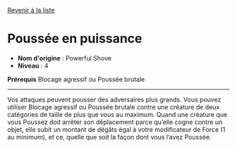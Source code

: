 [Revenir à la liste](list.md)

# Poussée en puissance

 * **Nom d'origine** : Powerful Shove
 * **Niveau** : 4


<p><strong>Prérequis</strong> Blocage agressif ou Poussée brutale</p>
<hr>
<p>Vos attaques peuvent pousser des adversaires plus grands. Vous pouvez utiliser Blocage agressif ou Poussée brutale contre une créature de deux catégories de taille de plus que vous au maximum. Quand une créature que vous Poussez doit arrêter son déplacement parce qu’elle cogne contre un objet, elle subit un montant de dégâts égal à votre modificateur de Force (1 au minimum), et ce, quelle que soit la façon dont vous l’avez Poussée.</p>